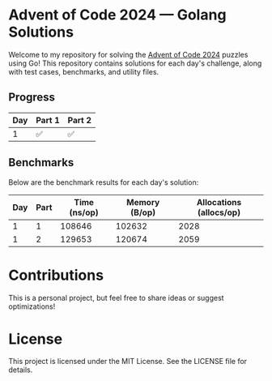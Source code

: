# Advent of Code 2024 — Golang Solutions

Welcome to my repository for solving the [Advent of Code 2024](https://adventofcode.com/2024) puzzles using Go! This repository contains solutions for each day's challenge, along with test cases, benchmarks, and utility files.

## Progress

| Day | Part 1 | Part 2 |
|-----|--------|--------|
| 1   | ✅      | ✅      |

## Benchmarks

Below are the benchmark results for each day's solution:

| Day  | Part    | Time (ns/op) | Memory (B/op) | Allocations (allocs/op) |
|------|-------------------|--------------|---------------|-------------------------|
| 1    | 1   | 108646       | 102632       | 2028                     |
| 1    | 2   | 129653       | 120674       | 2059                     |

# Contributions

This is a personal project, but feel free to share ideas or suggest optimizations!

# License

This project is licensed under the MIT License. See the LICENSE file for details.

